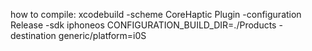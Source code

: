 how to compile:
xcodebuild -scheme CoreHaptic Plugin -configuration Release -sdk iphoneos CONFIGURATION_BUILD_DIR=./Products - destination generic/platform=i0S
